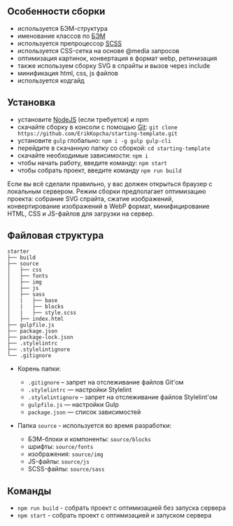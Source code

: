 ## Особенности сборки
* используется БЭМ-структура
* именование классов по [БЭМ](https://ru.bem.info/)
* используется препроцессор [SCSS](https://sass-lang.com/)
* используется CSS-сетка на основе @media запросов
* оптимизация картинок, конвертация в формат webp, ретинизация
* также используем сборку SVG в спрайты и вызов через include
* минификация html, css, js файлов
* используется кодгайд

## Установка
* установите [NodeJS](https://nodejs.org/en/) (если требуется) и npm
* скачайте сборку в консоли с помощью [Git](https://git-scm.com/downloads): ```git clone https://github.com/ErikKopcha/starting-template.git```
* установите ```gulp``` глобально: ```npm i -g gulp gulp-cli```
* перейдите в скачанную папку со сборкой: ```cd starting-template```
* скачайте необходимые зависимости: ```npm i```
* чтобы начать работу, введите команду: ```npm start```
* чтобы собрать проект, введите команду ```npm run build```

Если вы всё сделали правильно, у вас должен открыться браузер с локальным сервером.
Режим сборки предполагает оптимизацию проекта: собрание SVG спрайта, сжатие изображений, конвертирование изображений в WebP формат, минифицирование HTML, CSS и JS-файлов для загрузки на сервер.

## Файловая структура
```
starter
├── build
├── source
│   ├── css
│   ├── fonts
│   ├── img
│   ├── js
│   ├── sass
│   |   ├── base
│   |   ├── blocks
│   |   ├── style.scss
│   ├── index.html
├── gulpfile.js
├── package.json
├── package-lock.json
├── .stylelintrc
├── .stylelintignore
└── .gitignore
```

* Корень папки:
    * ```.gitignore``` – запрет на отслеживание файлов Git'ом
    * ```.stylelintrc``` — настройки Stylelint
    * ```.stylelintignore``` – запрет на отслеживание файлов Stylelint'ом
    * ```gulpfile.js``` — настройки Gulp
    * ```package.json``` — список зависимостей

* Папка ```source``` - используется во время разработки:
    * БЭМ-блоки и компоненты: ```source/blocks```
    * шрифты: ```source/fonts```
    * изображения: ```source/img```
    * JS-файлы: ```source/js```
    * SCSS-файлы: ```source/sass```

## Команды

* ```npm run build``` - собрать проект с оптимизацией без запуска сервера
* ```npm start``` - собрать проект с оптимизацией и запуском сервера
